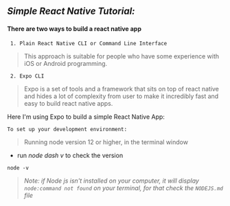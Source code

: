 ## _Simple React Native Tutorial:_

#### There are two ways to build a react native app 

```ssh
 1. Plain React Native CLI or Command Line Interface
 ```
> This approach is suitable for people who have some experience with iOS or Android programming.

```ssh
 2. Expo CLI
 ```
> Expo is a set of tools and a framework that sits on top of react native and hides a lot of complexity from user to make it incredibly fast and easy to build react native apps.

Here I'm using Expo to build a simple React Native App: 

```ssh
To set up your development environment:
```

> Running node version 12 or higher, in the terminal window
- run _node dash v_  to check the version

`node -v`

> _Note: if Node js isn't installed on your computer, it will display `node:command not found` on your terminal, for that check the `NODEJS.md` file_





